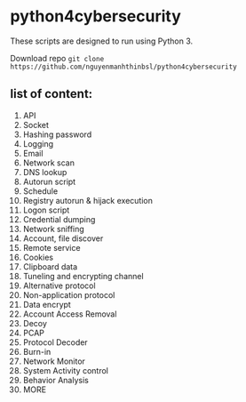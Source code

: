 # python4cybersecurity 

These scripts are designed to run using Python 3.

Download repo
```git clone https://github.com/nguyenmanhthinbsl/python4cybersecurity ```



## list of content: 
1. API
2. Socket
3. Hashing password
4. Logging
5. Email
6. Network scan
7. DNS lookup
8. Autorun script
9. Schedule
10. Registry autorun & hijack execution
11. Logon script
12. Credential dumping
13. Network sniffing
14. Account, file discover
15. Remote service
16. Cookies
17. Clipboard data
18. Tuneling and encrypting channel
19. Alternative protocol
20. Non-application protocol
21. Data encrypt
22. Account Access Removal
23. Decoy
24. PCAP
25. Protocol Decoder
26. Burn-in
27. Network Monitor
28. System Activity control
29. Behavior Analysis
30. MORE


